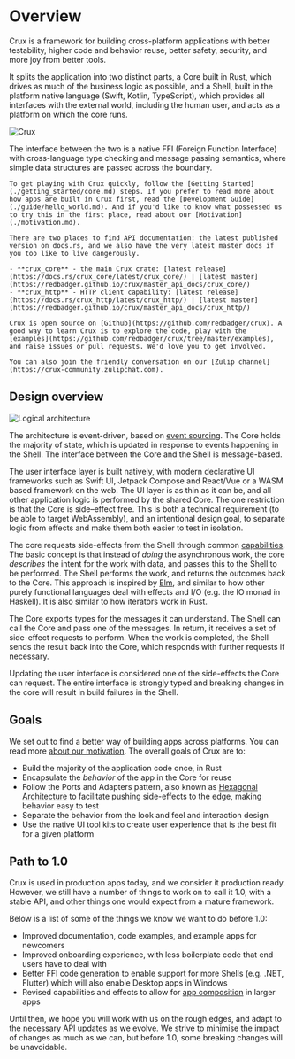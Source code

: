 # Overview

Crux is a framework for building cross-platform applications
with better testability, higher code and behavior reuse, better safety,
security, and more joy from better tools.

It splits the application into two distinct parts, a Core built in Rust, which
drives as much of the business logic as possible, and a Shell, built in the
platform native language (Swift, Kotlin, TypeScript), which provides all
interfaces with the external world, including the human user, and acts as a
platform on which the core runs.

![Crux](./crux.png)

The interface between the two is a native FFI (Foreign Function Interface) with
cross-language type checking and message passing semantics, where simple data
structures are passed across the boundary.

```admonish title="Get to know Crux"
To get playing with Crux quickly, follow the [Getting Started](./getting_started/core.md) steps. If you prefer to read more about how apps are built in Crux first, read the [Development Guide](./guide/hello_world.md). And if you'd like to know what possessed us to try this in the first place, read about our [Motivation](./motivation.md).

There are two places to find API documentation: the latest published version on docs.rs, and we also have the very latest master docs if you too like to live dangerously.

- **crux_core** - the main Crux crate: [latest release](https://docs.rs/crux_core/latest/crux_core/) | [latest master](https://redbadger.github.io/crux/master_api_docs/crux_core/)
- **crux_http** - HTTP client capability: [latest release](https://docs.rs/crux_http/latest/crux_http/) | [latest master](https://redbadger.github.io/crux/master_api_docs/crux_http/)

Crux is open source on [Github](https://github.com/redbadger/crux). A good way to learn Crux is to explore the code, play with the [examples](https://github.com/redbadger/crux/tree/master/examples), and raise issues or pull requests. We'd love you to get involved.

You can also join the friendly conversation on our [Zulip channel](https://crux-community.zulipchat.com).
```

## Design overview

![Logical architecture](./architecture.svg)

The architecture is event-driven, based on
[event sourcing](https://martinfowler.com/eaaDev/EventSourcing.html). The Core
holds the majority of state, which is updated in response to events happening in
the Shell. The interface between the Core and the Shell is message-based.

The user interface layer is built natively, with modern declarative UI
frameworks such as Swift UI, Jetpack Compose and React/Vue or a WASM based
framework on the web. The UI layer is as thin as it can be, and all other
application logic is performed by the shared Core. The one restriction is that
the Core is side–effect free. This is both a technical requirement (to be able
to target WebAssembly), and an intentional design goal, to separate logic from
effects and make them both easier to test in isolation.

The core requests side-effects from the Shell through common
[capabilities](./guide/capabilities.md). The basic concept is that instead of
_doing_ the asynchronous work, the core _describes_ the intent for the work with
data, and passes this to the Shell to be performed. The Shell performs the work,
and returns the outcomes back to the Core. This approach is inspired by
[Elm](https://elm-lang.org/), and similar to how other purely functional
languages deal with effects and I/O (e.g. the IO monad in Haskell). It is also
similar to how iterators work in Rust.

The Core exports types for the messages it can understand. The Shell can call
the Core and pass one of the messages. In return, it receives a set of
side-effect requests to perform. When the work is completed, the Shell sends the
result back into the Core, which responds with further requests if necessary.

Updating the user interface is considered one of the side-effects the Core can
request. The entire interface is strongly typed and breaking changes in the core
will result in build failures in the Shell.

## Goals

We set out to find a better way of building apps
across platforms. You can read more [about our motivation](./motivation.md). The
overall goals of Crux are to:

- Build the majority of the application code once, in Rust
- Encapsulate the _behavior_ of the app in the Core for reuse
- Follow the Ports and Adapters pattern, also known as
  [Hexagonal Architecture](https://alistair.cockburn.us/hexagonal-architecture/)
  to facilitate pushing side-effects to the edge, making behavior easy to test
- Separate the behavior from the look and feel and interaction design
- Use the native UI tool kits to create user experience that is the best fit for
  a given platform

## Path to 1.0

Crux is used in production apps today, and we consider it production ready. However, we still have a number of things to work on to call it 1.0, with a stable API, and other things one would expect from a mature framework. 

Below is a list of some of the things we know we want to do before 1.0:

* Improved documentation, code examples, and example apps for newcomers
* Improved onboarding experience, with less boilerplate code that end users have
  to deal with
* Better FFI code generation to enable support for more Shells (e.g. .NET,
  Flutter) which will also enable Desktop apps in Windows
* Revised capabilities and effects to allow
  for [app composition](./guide/composing.md) in larger apps

Until then, we hope you will work with us on the rough edges, and adapt to the necessary
API updates as we evolve. We strive to minimise the impact of changes as much as we can, but before 1.0, some breaking changes will be unavoidable. 

